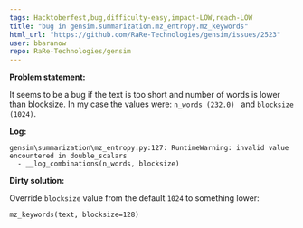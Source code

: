 ```yaml
---
tags: Hacktoberfest,bug,difficulty-easy,impact-LOW,reach-LOW
title: "bug in gensim.summarization.mz_entropy.mz_keywords"
html_url: "https://github.com/RaRe-Technologies/gensim/issues/2523"
user: bbaranow
repo: RaRe-Technologies/gensim
---
```


**Problem statement:**

It seems to be a bug if the text is too short and number of words is lower than blocksize. In my case the values were: `n_words (232.0) ` and `blocksize (1024)`.

**Log:**

```
gensim\summarization\mz_entropy.py:127: RuntimeWarning: invalid value encountered in double_scalars
  - __log_combinations(n_words, blocksize)
```

**Dirty solution:**

Override `blocksize` value from the default `1024` to something lower:

`mz_keywords(text, blocksize=128)`

